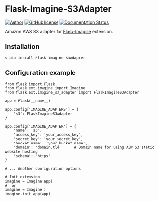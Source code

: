 Flask-Imagine-S3Adapter
============

[![Author](https://img.shields.io/badge/author-Kronas-blue.svg)](https://github.com/kronas)
[![GitHub license](https://img.shields.io/badge/license-MIT-blue.svg)](https://raw.githubusercontent.com/kronas/Flask-Imagine/master/LICENSE)
[![Documentation Status](https://readthedocs.org/projects/flask-imagine/badge/?version=latest)](http://flask-imagine.readthedocs.org/en/latest/?badge=latest)

Amazon AWS S3 adapter for [Flask-Imagine](https://github.com/FlaskGuys/Flask-Imagine) extension.

Installation
------
```
$ pip install Flask-Imagine-S3Adapter
```

Configuration example
------
```
from flask import Flask
from flask.ext.imagine import Imagine
from flask.ext.imagine_s3_adapter import FlaskImagineS3Adapter

app = Flask(__name__)

app.config['IMAGINE_ADAPTERS'] = {
    's3': FlaskImagineS3Adapter
}

app.config['IMAGINE_ADAPTER'] = {
    'name': 's3',
    'access_key': 'your_access_key',
    'secret_key': 'your_secret_key',
    'bucket_name': 'your_bucket_name',
    'domain': 'domain.tld'      # Domain name for using ASW S3 static website hosting
    'schema': 'https'
}

# ... Another configuration options

# Init extension
imagine = Imagine(app)
#  or 
imagine = Imagine()
imagine.init_app(app)
```
